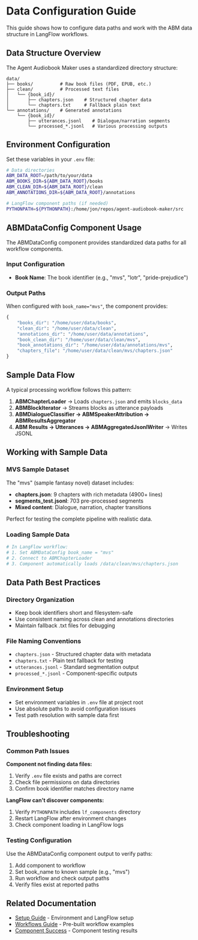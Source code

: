 # Data Configuration Guide

This guide shows how to configure data paths and work with the ABM data structure in LangFlow workflows.

## Data Structure Overview

The Agent Audiobook Maker uses a standardized directory structure:

```text
data/
├── books/          # Raw book files (PDF, EPUB, etc.)
├── clean/          # Processed text files
│   └── {book_id}/
│       ├── chapters.json    # Structured chapter data
│       └── chapters.txt     # Fallback plain text
└── annotations/    # Generated annotations
    └── {book_id}/
        ├── utterances.jsonl    # Dialogue/narration segments
        └── processed_*.jsonl   # Various processing outputs
```

## Environment Configuration

Set these variables in your `.env` file:

```bash
# Data directories
ABM_DATA_ROOT=/path/to/your/data
ABM_BOOKS_DIR=${ABM_DATA_ROOT}/books
ABM_CLEAN_DIR=${ABM_DATA_ROOT}/clean
ABM_ANNOTATIONS_DIR=${ABM_DATA_ROOT}/annotations

# LangFlow component paths (if needed)
PYTHONPATH=${PYTHONPATH}:/home/jon/repos/agent-audiobook-maker/src
```

## ABMDataConfig Component Usage

The ABMDataConfig component provides standardized data paths for all workflow components.

### Input Configuration

- **Book Name**: The book identifier (e.g., "mvs", "lotr", "pride-prejudice")

### Output Paths

When configured with `book_name="mvs"`, the component provides:

```python
{
    "books_dir": "/home/user/data/books",
    "clean_dir": "/home/user/data/clean",
    "annotations_dir": "/home/user/data/annotations",
    "book_clean_dir": "/home/user/data/clean/mvs",
    "book_annotations_dir": "/home/user/data/annotations/mvs",
    "chapters_file": "/home/user/data/clean/mvs/chapters.json"
}
```

## Sample Data Flow

A typical processing workflow follows this pattern:

1. **ABMChapterLoader** → Loads `chapters.json` and emits `blocks_data`
1. **ABMBlockIterator** → Streams blocks as utterance payloads
1. **ABMDialogueClassifier → ABMSpeakerAttribution → ABMResultsAggregator**
1. **ABM Results → Utterances → ABMAggregatedJsonlWriter** → Writes JSONL

## Working with Sample Data

### MVS Sample Dataset

The "mvs" (sample fantasy novel) dataset includes:

- **chapters.json**: 9 chapters with rich metadata (4900+ lines)
- **segments_test.jsonl**: 703 pre-processed segments
- **Mixed content**: Dialogue, narration, chapter transitions

Perfect for testing the complete pipeline with realistic data.

### Loading Sample Data

```python
# In LangFlow workflow:
# 1. Set ABMDataConfig book_name = "mvs"
# 2. Connect to ABMChapterLoader
# 3. Component automatically loads /data/clean/mvs/chapters.json
```

## Data Path Best Practices

### Directory Organization

- Keep book identifiers short and filesystem-safe
- Use consistent naming across clean and annotations directories
- Maintain fallback .txt files for debugging

### File Naming Conventions

- `chapters.json` - Structured chapter data with metadata
- `chapters.txt` - Plain text fallback for testing
- `utterances.jsonl` - Standard segmentation output
- `processed_*.jsonl` - Component-specific outputs

### Environment Setup

- Set environment variables in `.env` file at project root
- Use absolute paths to avoid configuration issues
- Test path resolution with sample data first

## Troubleshooting

### Common Path Issues

**Component not finding data files:**

1. Verify `.env` file exists and paths are correct
1. Check file permissions on data directories
1. Confirm book identifier matches directory name

**LangFlow can't discover components:**

1. Verify `PYTHONPATH` includes `lf_components` directory
1. Restart LangFlow after environment changes
1. Check component loading in LangFlow logs

### Testing Configuration

Use the ABMDataConfig component output to verify paths:

1. Add component to workflow
1. Set book_name to known sample (e.g., "mvs")
1. Run workflow and check output paths
1. Verify files exist at reported paths

## Related Documentation

- [Setup Guide](SETUP_GUIDE.md) - Environment and LangFlow setup
- [Workflows Guide](WORKFLOWS.md) - Pre-built workflow examples
- [Component Success](LANGFLOW_COMPONENT_SUCCESS.md) - Component testing results
